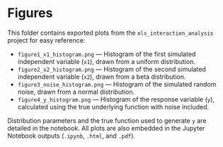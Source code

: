 # Figures

This folder contains exported plots from the `ols_interaction_analysis` project for easy reference: 

- `figure1_x1_histogram.png` — Histogram of the first simulated independent variable (`x1`), drawn from a uniform distribution.
- `figure2_x2_histogram.png` — Histogram of the second simulated independent variable (`x2`), drawn from a beta distribution.
- `figure3_noise_histogram.png` — Histogram of the simulated random noise, drawn from a normal distribution.
- `figure4_y_histogram.png` — Histogram of the response variable (`y`), calculated using the true underlying function with noise included.

Distribution parameters and the true function used to generate `y` are detailed in the notebook. All plots are also embedded in the Jupyter Notebook outputs (`.ipynb`, `.html`, and `.pdf`).
